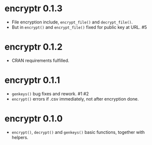 # encryptr 0.1.3

* File encryption include, `encrypt_file()` and `decrypt_file()`. 
* But in `encrypt()` and `encrypt_file()` fixed for public key at URL. #5 

# encryptr 0.1.2

* CRAN requirements fulfilled.

# encryptr 0.1.1

* `genkeys()` bug fixes and rework. #1 #2
* `encrypt()` errors if .csv immediately, not after encryption done.


# encryptr 0.1.0

* `encrypt()`, `decrypt()` and `genkeys()` basic functions, together with helpers.
